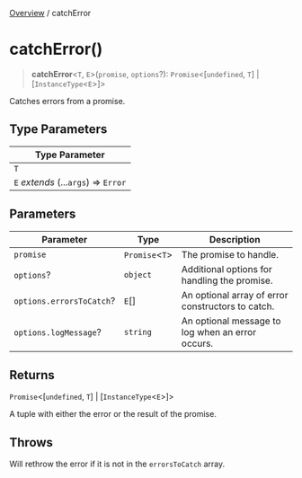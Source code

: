 [Overview](../index.md) / catchError

# catchError()

> **catchError**\<`T`, `E`\>(`promise`, `options`?): `Promise`\<[`undefined`, `T`] \| [`InstanceType`\<`E`\>]\>

Catches errors from a promise.

## Type Parameters

| Type Parameter |
| ------ |
| `T` |
| `E` *extends* (...`args`) => `Error` |

## Parameters

| Parameter | Type | Description |
| ------ | ------ | ------ |
| `promise` | `Promise`\<`T`\> | The promise to handle. |
| `options`? | `object` | Additional options for handling the promise. |
| `options.errorsToCatch`? | `E`[] | An optional array of error constructors to catch. |
| `options.logMessage`? | `string` | An optional message to log when an error occurs. |

## Returns

`Promise`\<[`undefined`, `T`] \| [`InstanceType`\<`E`\>]\>

A tuple with either the error or the result of the promise.

## Throws

Will rethrow the error if it is not in the `errorsToCatch` array.
